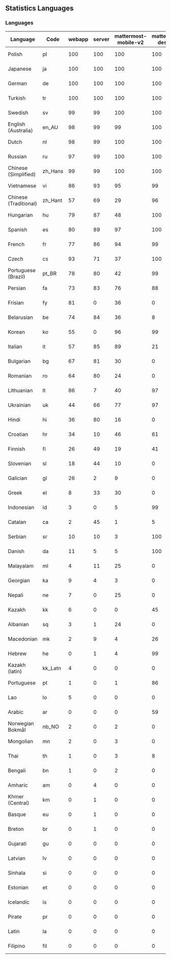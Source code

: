 ## Statistics Languages ##
###  Languages  ###
|Language|Code|webapp|server|mattermost-mobile-v2|mattermost-desktop|playbook-webapp|calls-webapp|Total|Last Modified|
|---|---|---|---|---|---|---|---|---|---|
|Polish|pl| 100| 100| 100| 100| 0| 100| 100|2024-04-12T13:28:49.143909Z|
|Japanese|ja| 100| 100| 100| 100| 0| 100| 100|2024-04-13T14:02:25.651592Z|
|German|de| 100| 100| 100| 100| 0| 100| 100|2024-04-12T13:28:48.919385Z|
|Turkish|tr| 100| 100| 100| 100| 0| 97| 99|2024-04-13T22:22:51.871727Z|
|Swedish|sv| 99| 99| 100| 100| 0| 97| 99|2024-04-11T21:22:21.608777Z|
|English (Australia)|en_AU| 98| 99| 99| 100| 0| 0| 99|2024-04-10T18:16:18.951149Z|
|Dutch|nl| 98| 99| 100| 100| 0| 97| 99|2024-04-11T21:22:19.122031Z|
|Russian|ru| 97| 99| 100| 100| 0| 66| 95|2024-04-11T21:22:20.971382Z|
|Chinese (Simplified)|zh_Hans| 99| 99| 100| 100| 0| 97| 94|2024-04-11T21:22:24.303563Z|
|Vietnamese|vi| 86| 93| 95| 99| 0| 86| 89|2024-04-11T21:22:23.628084Z|
|Chinese (Traditional)|zh_Hant| 57| 69| 29| 96| 0| 14| 87|2024-04-11T21:22:24.906599Z|
|Hungarian|hu| 79| 87| 48| 100| 0| 0| 79|2024-04-10T18:17:28.935160Z|
|Spanish|es| 80| 89| 97| 100| 0| 25| 79|2024-04-11T21:22:14.110992Z|
|French|fr| 77| 86| 94| 99| 0| 51| 79|2024-04-11T21:22:14.656494Z|
|Czech|cs| 93| 71| 37| 100| 0| 94| 77|2024-04-11T21:22:12.921922Z|
|Portuguese (Brazil)|pt_BR| 78| 80| 42| 99| 0| 86| 75|2024-04-11T21:22:20.404182Z|
|Persian|fa| 73| 83| 76| 88| 0| 0| 72|2024-04-10T18:16:38.419517Z|
|Frisian|fy| 81| 0| 36| 0| 0| 0| 71|2024-04-10T18:16:58.087615Z|
|Belarusian|be| 74| 84| 36| 8| 0| 0| 70|2024-04-10T18:15:34.212084Z|
|Korean|ko| 55| 0| 96| 99| 0| 86| 67|2024-04-11T21:22:17.759989Z|
|Italian|it| 57| 85| 89| 21| 0| 21| 66|2024-04-11T21:22:16.438137Z|
|Bulgarian|bg| 67| 81| 30| 0| 0| 0| 65|2024-04-10T18:15:39.343140Z|
|Romanian|ro| 64| 80| 24| 0| 0| 0| 62|2024-04-10T18:19:29.453883Z|
|Lithuanian|lt| 86| 7| 40| 97| 0| 77| 61|2024-04-11T21:22:18.364080Z|
|Ukrainian|uk| 44| 66| 77| 97| 0| 0| 55|2024-04-10T18:20:17.500459Z|
|Hindi|hi| 36| 80| 16| 0| 0| 0| 44|2024-04-10T18:17:18.759530Z|
|Croatian|hr| 34| 10| 46| 61| 0| 94| 35|2024-04-11T21:22:15.493827Z|
|Finnish|fi| 26| 49| 19| 41| 0| 0| 32|2024-04-10T18:16:43.196348Z|
|Slovenian|sl| 18| 44| 10| 0| 0| 0| 22|2024-04-10T18:19:45.859890Z|
|Galician|gl| 26| 2| 9| 0| 0| 0| 17|2024-04-10T18:17:03.534395Z|
|Greek|el| 8| 33| 30| 0| 0| 0| 17|2024-04-10T18:16:13.600556Z|
|Indonesian|id| 3| 0| 5| 99| 0| 0| 14|2024-04-10T18:17:34.047029Z|
|Catalan|ca| 2| 45| 1| 5| 0| 0| 13|2024-04-10T18:15:53.282556Z|
|Serbian|sr| 10| 10| 3| 100| 0| 0| 12|2024-04-10T18:19:55.636775Z|
|Danish|da| 11| 5| 5| 100| 0| 0| 12|2024-04-10T18:16:03.897815Z|
|Malayalam|ml| 4| 11| 25| 0| 0| 0| 9|2024-04-10T18:18:43.851541Z|
|Georgian|ka| 9| 4| 3| 0| 0| 0| 7|2024-04-10T18:17:54.117527Z|
|Nepali|ne| 7| 0| 25| 0| 0| 0| 7|2024-04-10T18:18:59.109614Z|
|Kazakh|kk| 6| 0| 0| 45| 0| 0| 6|2024-04-10T18:18:04.550243Z|
|Albanian|sq| 3| 1| 24| 0| 0| 0| 5|2024-04-10T18:19:50.619125Z|
|Macedonian|mk| 2| 9| 4| 26| 0| 0| 5|2024-04-10T18:18:38.893103Z|
|Hebrew|he| 0| 1| 4| 99| 0| 0| 4|2024-04-10T18:17:14.146481Z|
|Kazakh (latin)|kk_Latn| 4| 0| 0| 0| 0| 0| 4|2024-04-10T18:17:59.250644Z|
|Portuguese|pt| 1| 0| 1| 86| 0| 0| 3|2024-04-10T18:19:24.466550Z|
|Lao|lo| 5| 0| 0| 0| 0| 0| 3|2024-04-10T18:18:24.084998Z|
|Arabic|ar| 0| 0| 0| 59| 0| 0| 2|2024-04-10T18:15:29.883862Z|
|Norwegian Bokmål|nb_NO| 2| 0| 2| 0| 0| 0| 2|2024-04-10T18:18:53.975072Z|
|Mongolian|mn| 2| 0| 3| 0| 0| 0| 2|2024-04-10T18:18:48.448041Z|
|Thai|th| 1| 0| 3| 8| 0| 0| 1|2024-04-10T18:20:06.723995Z|
|Bengali|bn| 1| 0| 2| 0| 0| 0| 1|2024-04-10T18:15:44.296311Z|
|Amharic|am| 0| 4| 0| 0| 0| 0| 1|2024-04-10T18:15:24.866626Z|
|Khmer (Central)|km| 0| 1| 0| 0| 0| 0| 0|2024-04-10T18:18:09.474281Z|
|Basque|eu| 0| 1| 0| 0| 0| 0| 0|2024-04-10T18:16:33.290754Z|
|Breton|br| 0| 1| 0| 0| 0| 0| 0|2024-04-10T18:15:48.512606Z|
|Gujarati|gu| 0| 0| 0| 0| 0| 0| 0|2024-04-10T18:17:08.941056Z|
|Latvian|lv| 0| 0| 0| 0| 0| 0| 0|2024-04-10T18:18:33.808513Z|
|Sinhala|si| 0| 0| 0| 0| 0| 0| 0|2024-04-10T18:19:40.802325Z|
|Estonian|et| 0| 0| 0| 0| 0| 0| 0|2024-04-10T18:16:28.548071Z|
|Icelandic|is| 0| 0| 0| 0| 0| 0| 0|2024-04-10T18:17:38.938531Z|
|Pirate|pr| 0| 0| 0| 0| 0| 0| 0|2024-04-10T18:19:14.692375Z|
|Latin|la| 0| 0| 0| 0| 0| 0| 0|2024-04-10T18:18:19.251554Z|
|Filipino|fil| 0| 0| 0| 0| 0| 0| 0|2024-04-10T18:16:48.291196Z|
